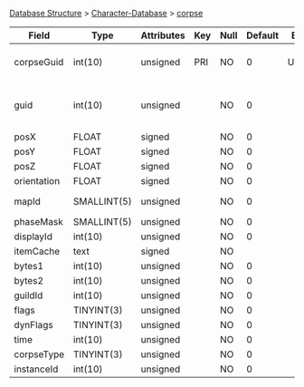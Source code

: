 [Database Structure](Database-Structure) > [Character-Database](Character-Database) > [corpse](corpse)

| Field       | Type        | Attributes | Key | Null | Default | Extra  | Comment                            |
|-------------|-------------|------------|-----|------|---------|--------|------------------------------------|
| corpseGuid  | int(10)     | unsigned   | PRI | NO   | 0       | Unique | Global Unique Identifier           |
| guid        | int(10)     | unsigned   |     | NO   | 0       |        | Character Global Unique Identifier |
| posX        | FLOAT       | signed     |     | NO   | 0       |        |                                    |
| posY        | FLOAT       | signed     |     | NO   | 0       |        |                                    |
| posZ        | FLOAT       | signed     |     | NO   | 0       |        |                                    |
| orientation | FLOAT       | signed     |     | NO   | 0       |        |                                    |
| mapId       | SMALLINT(5) | unsigned   |     | NO   | 0       |        | Map Identifier                     |
| phaseMask   | SMALLINT(5) | unsigned   |     | NO   | 0       |        |                                    |
| displayId   | int(10)     | unsigned   |     | NO   | 0       |        |                                    |
| itemCache   | text        | signed     |     | NO   |         |        |                                    |
| bytes1      | int(10)     | unsigned   |     | NO   | 0       |        |                                    |
| bytes2      | int(10)     | unsigned   |     | NO   | 0       |        |                                    |
| guildId     | int(10)     | unsigned   |     | NO   | 0       |        |                                    |
| flags       | TINYINT(3)  | unsigned   |     | NO   | 0       |        |                                    |
| dynFlags    | TINYINT(3)  | unsigned   |     | NO   | 0       |        |                                    |
| time        | int(10)     | unsigned   |     | NO   | 0       |        |                                    |
| corpseType  | TINYINT(3)  | unsigned   |     | NO   | 0       |        |                                    |
| instanceId  | int(10)     | unsigned   |     | NO   | 0       |        |                                    |

